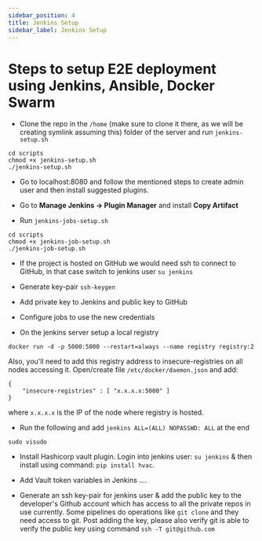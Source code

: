 ```yaml
---
sidebar_position: 4
title: Jenkins Setup
sidebar_label: Jenkins Setup
---
```


# Steps to setup E2E deployment using Jenkins, Ansible, Docker Swarm

- Clone the repo in the `/home` (make sure to clone it there, as we will be creating symlink assuming this) folder of the server and run `jenkins-setup.sh`

```
cd scripts
chmod +x jenkins-setup.sh
./jenkins-setup.sh
```

- Go to localhost:8080 and follow the mentioned steps to create admin user and then install suggested plugins.

- Go to **Manage Jenkins -> Plugin Manager** and install **Copy Artifact**

- Run `jenkins-jobs-setup.sh`

```
cd scripts
chmod +x jenkins-job-setup.sh
./jenkins-job-setup.sh
```

- If the project is hosted on GitHub we would need ssh to connect to GitHub, in that case switch to jenkins user `su jenkins`
- Generate key-pair `ssh-keygen`
- Add private key to Jenkins and public key to GitHub
- Configure jobs to use the new credentials

- On the jenkins server setup a local registry

```
docker run -d -p 5000:5000 --restart=always --name registry registry:2
```

Also, you'll need to add this registry address to insecure-registries on all nodes accessing it. Open/create file `/etc/docker/daemon.json` and add:

```
{
    "insecure-registries" : [ "x.x.x.x:5000" ]
}
```

where `x.x.x.x` is the IP of the node where registry is hosted.

- Run the following and add `jenkins ALL=(ALL) NOPASSWD: ALL` at the end

```
sudo visudo

```

- Install Hashicorp vault plugin. Login into jenkins user: `su jenkins` & then install using command: `pip install hvac`.

- Add Vault token variables in Jenkins ....

- Generate an ssh key-pair for jenkins user & add the public key to the developer's Github account which has access to all the private repos in use currently. Some pipelines do operations like `git clone` and they need access to git. Post adding the key, please also verify git is able to verify the public key using command `ssh -T git@github.com`

